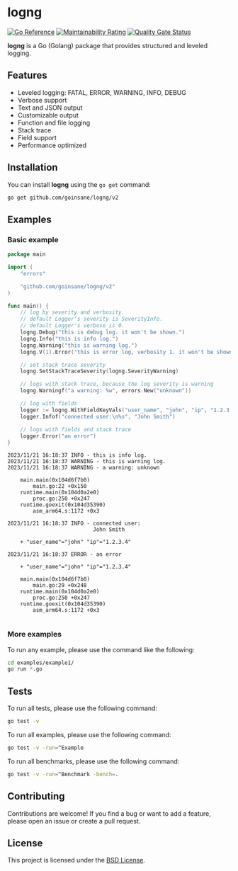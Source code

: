 # logng

[![Go Reference](https://pkg.go.dev/badge/github.com/goinsane/logng/v2.svg)](https://pkg.go.dev/github.com/goinsane/logng/v2)
[![Maintainability Rating](https://sonarcloud.io/api/project_badges/measure?project=goinsane_logng&metric=sqale_rating)](https://sonarcloud.io/summary/new_code?id=goinsane_logng)
[![Quality Gate Status](https://sonarcloud.io/api/project_badges/measure?project=goinsane_logng&metric=alert_status)](https://sonarcloud.io/summary/new_code?id=goinsane_logng)

**logng** is a Go (Golang) package that provides structured and leveled logging.

## Features

- Leveled logging: FATAL, ERROR, WARNING, INFO, DEBUG
- Verbose support
- Text and JSON output
- Customizable output
- Function and file logging
- Stack trace
- Field support
- Performance optimized

## Installation

You can install **logng** using the `go get` command:

```sh
go get github.com/goinsane/logng/v2
```

## Examples

### Basic example

```go
package main

import (
	"errors"

	"github.com/goinsane/logng/v2"
)

func main() {
	// log by severity and verbosity.
	// default Logger's severity is SeverityInfo.
	// default Logger's verbose is 0.
	logng.Debug("this is debug log. it won't be shown.")
	logng.Info("this is info log.")
	logng.Warning("this is warning log.")
	logng.V(1).Error("this is error log, verbosity 1. it won't be shown.")

	// set stack trace severity
	logng.SetStackTraceSeverity(logng.SeverityWarning)

	// logs with stack trace, because the log severity is warning
	logng.Warningf("a warning: %w", errors.New("unknown"))

	// log with fields
	logger := logng.WithFieldKeyVals("user_name", "john", "ip", "1.2.3.4")
	logger.Infof("connected user:\n%s", "John Smith")

	// logs with fields and stack trace
	logger.Error("an error")
}

```

```text
2023/11/21 16:18:37 INFO - this is info log.
2023/11/21 16:18:37 WARNING - this is warning log.
2023/11/21 16:18:37 WARNING - a warning: unknown
    
	main.main(0x104d6f7b0)
		main.go:22 +0x150
	runtime.main(0x104d0a2e0)
		proc.go:250 +0x247
	runtime.goexit(0x104d35390)
		asm_arm64.s:1172 +0x3
    
2023/11/21 16:18:37 INFO - connected user:
                           John Smith
    
	+ "user_name"="john" "ip"="1.2.3.4"
    
2023/11/21 16:18:37 ERROR - an error
    
	+ "user_name"="john" "ip"="1.2.3.4"
    
	main.main(0x104d6f7b0)
		main.go:29 +0x248
	runtime.main(0x104d0a2e0)
		proc.go:250 +0x247
	runtime.goexit(0x104d35390)
		asm_arm64.s:1172 +0x3
    
```

### More examples

To run any example, please use the command like the following:

```sh
cd examples/example1/
go run *.go
```

## Tests

To run all tests, please use the following command:

```sh
go test -v
```

To run all examples, please use the following command:

```sh
go test -v -run=^Example
```

To run all benchmarks, please use the following command:

```sh
go test -v -run=^Benchmark -bench=.
```

## Contributing

Contributions are welcome! If you find a bug or want to add a feature, please open an issue or create a pull request.

## License

This project is licensed under the [BSD License](LICENSE).
